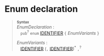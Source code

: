 # Enum declaration

> **<sup>Syntax</sup>**\
> _EnumDeclaration_ :\
> &nbsp;&nbsp; `pub`<sup>?</sup> `enum`
>   [IDENTIFIER]
>   `{` _EnumVariants_ `}`
> 
> _EnumVariants_ :\
> &nbsp;&nbsp; [IDENTIFIER] (`,` [IDENTIFIER])<sup>\*</sup> `,`<sup>?</sup>

[IDENTIFIER]: ./identifier.md
